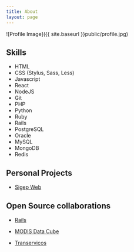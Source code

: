 ```yaml
---
title: About
layout: page
---
```


![Profile Image]({{ site.baseurl }}public/profile.jpg)

## Skills

* HTML
* CSS (Stylus, Sass, Less)
* Javascript
* React
* NodeJS
* Git
* PHP
* Python
* Ruby
* Rails
* PostgreSQL
* Oracle
* MySQL
* MongoDB
* Redis

## Personal Projects

<ul>
  <li><a href="https://github.com/marceloperini/sigep_web" target="_blank">Sigep Web</a></li>
</ul>

## Open Source collaborations

<ul>
  <li><a href="https://github.com/rails/rails/pulls?q=is%3Apr+author%3Amarceloperini+is%3Aclosed+review%3Anone" target="_blank">Rails</a></li>
</ul>

<ul>
  <li><a href="https://github.com/lapig-ufg/mdc/graphs/contributors" target="_blank">MODIS Data Cube</a></li>
</ul>

<ul>
  <li><a href="https://github.com/juuh42dias/transervicos/pulls?q=is%3Apr+author%3Amarceloperini+is%3Aclosed" target="_blank">Transervicos</a></li>
</ul>
